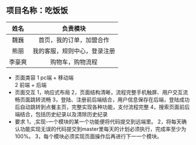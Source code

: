 <h2>项目名称：吃饭饭</h2>


姓名|负责模块|
:---:|:--:|
魏巍| 首页，我的订单，加盟合作
熊丽|我的客服，规则中心，登录注册
李豪爽|购物车，购物流程

- 页面类容
    1 pc端 + 移动端<br>
    2 前端 + 后端
- 页面交互
  1，响应式布局
  2，页面结构清晰，流程完整手机触屏、用户交互流畅页面跳转流畅
  3，登陆、注册前后端结合，用户信息保存在后端，登陆成功后自动跳转到点餐主页，完整实现各种功能，支付流程完整
  4，搜索页面前后端结合，包括历史纪录以及清除历史纪录
- 要求
  1，,实现-一个模块的某一个功能便将代码提交到远端里。
2，将每天确认功能实现无误的代码提交到master里每天的计划必须执行，完成率至少为100%。
3，每个模块必须实现页面操作后再进行下一一个模块。
